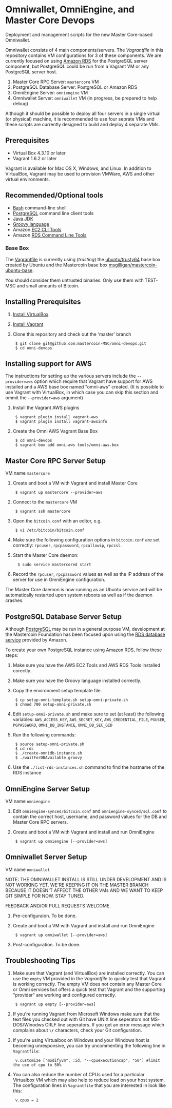 # Omniwallet, OmniEngine, and Master Core Devops
 
Deployment and management scripts for the new Master Core-based Omniwallet.

Omniwallet consists of 4 main components/servers. The *Vagrantfile* in this repository contains VM configurations for 3 of these components. We are currently focused on using [Amazon RDS](http://aws.amazon.com/rds/postgresql/) for the PostgreSQL server component, but PostgreSQL could be run from a Vagrant VM or any PostgreSQL server host.

1. Master Core RPC Server: `mastercore` VM
1. PostgreSQL Database Server: PostgreSQL or Amazon RDS
1. OmniEngine Server: `omniengine` VM
1. Omniwallet Server: `omniwallet` VM (in progress, be prepared to help debug)

Although it should be possible to deploy all four servers in a single virtual (or physical) machine, it is recommended to use four seprate VMs and these scripts are currently designed to build and deploy 4 separate VMs.

## Prerequisites

* Virtual Box 4.3.10 or later
* Vagrant 1.6.2 or later

Vagrant is available for Mac OS X, Windows, and  Linux. In addition to VirtualBox, Vagrant may be used to provision VMWare, AWS and other virtual environments.

## Recommended/Optional tools

* [Bash](http://www.gnu.org/software/bash/) command-line shell
* [PostgreSQL](http://www.postgresql.org/download/) command line client tools
* [Java JDK](http://www.oracle.com/technetwork/java/javase/downloads/index.html)
* [Groovy language](http://beta.groovy-lang.org/download.html)
* Amazon [EC2 CLI Tools](http://docs.aws.amazon.com/AWSEC2/latest/CommandLineReference/ec2-cli-get-set-up.html)
* Amazon [RDS Command Line Tools](http://docs.aws.amazon.com/AmazonRDS/latest/CommandLineReference/StartCLI.html)

### Base Box

The [Vagrantfile](Vagrantfile) is currently using (*trusting*) the [ubuntu/trusty64](https://vagrantcloud.com/ubuntu/trusty64) base box created by Ubuntu and the Mastercoin base box [msgilligan/mastercoin-ubuntu-base](https://vagrantcloud.com/msgilligan/mastercoin-ubuntu-base).

You should consider them untrusted binaries. Only use them with TEST-MSC and small amounts of Bitcoin.

## Installing Prerequisites

1. [Install VirtualBox](https://www.virtualbox.org/manual/ch02.html)
1. [Install Vagrant](http://docs.vagrantup.com/v2/installation/)
1. Clone this repository and check out the 'master' branch

        $ git clone git@github.com:mastercoin-MSC/omni-devops.git
        $ cd omni-devops

## Installing support for AWS

The instructions for setting up the various servers include the `--provider=aws` option which require that Vagrant have support for AWS installed and a AWS base box named "omni-aws" created. (It is possible to use Vagrant with VirtualBox, in which case you can skip this section and ommit the `--provider=aws` argument) 

1. Install the Vagrant AWS plugins

        $ vagrant plugin install vagrant-aws
        $ vagrant plugin install vagrant-awsinfo

1. Create the Omni AWS Vagrant Base Box

        $ cd omni-devops
        $ vagrant box add omni-aws tools/omni-aws.box

## Master Core RPC Server Setup

VM name `mastercore`

1. Create and boot a VM with Vagrant and install Master Core

        $ vagrant up mastercore --provider=aws

1. Connect to the `mastercore` VM

        $ vagrant ssh mastercore

1. Open the `bitcoin.conf` with an editor, e.g.

        $ vi /etc/bitcoin/bitcoin.conf

1. Make sure the following configuration options in `bitcoin.conf` are set correctly: `rpcuser`, `rpcpassword`, `rpcallowip`, `rpcssl`.

1. Start the Master Core daemon:

         $ sudo service mastercored start

1. Record the `rpcuser`, `rpcpassword` values as well as the IP address of the server for use in OmniEngine configuration.

The Master Core daemon is now running as an Ubuntu service and will be automatically restarted upon system reboots as well as if the daemon crashes.

## PostgreSQL Database Server Setup

Although [PostgreSQL](http://www.postgresql.org) may be run in a general purpose VM, development at the Mastercoin Foundation has been focused upon using the [RDS database service](http://aws.amazon.com/rds/postgresql/) provided by Amazon.

To create your own PostgreSQL instance using Amazon RDS, follow these steps:

1. Make sure you have the AWS EC2 Tools and AWS RDS Tools installed corectly.

1. Make sure you have the Groovy language installed correctly.

1. Copy the environment setup template file.

        $ cp setup-omni-template.sh setup-omni-private.sh
        $ chmod 700 setup-omni-private.sh

1. Edit `setup-omni-private.sh` and make sure to set (at least) the following variables: `AWS_ACCESS_KEY`, `AWS_SECRET_KEY`, `AWS_CREDENTIAL_FILE`, `PGUSER`, `PGPASSWORD`, `OMNI_DB_INSTANCE`, `OMNI_DB_SEC_GID`

1. Run the following commands:

        $ source setup-omni-private.sh
        $ cd rds
        $ ./create-omnidb-instance.sh
        $ ./waitForDBAvailable.groovy

1. Use the `./list-rds-instances.sh` command to find the hostname of the RDS instance

## OmniEngine Server Setup

VM name `omniengine`

1. Edit `omniengine-synced/bitcoin.conf` and `omniengine-synced/sql.conf` to contain the correct host, username, and password values for the DB and Master Core RPC servers.

1. Create and boot a VM with Vagrant and install and run OmniEngine

        $ vagrant up omniengine [--provider=aws]

## Omniwallet Server Setup

VM name `omniwallet`

NOTE: THE OMNIWALLET INSTALL IS STILL UNDER DEVELOPMENT AND IS NOT WORKING YET. WE'RE KEEPING IT ON THE MASTER BRANCH BECAUSE IT DOESN'T AFFECT THE OTHER VMs AND WE WANT TO KEEP GIT SIMPLE FOR NOW. STAY TUNED.

FEEDBACK AND/OR PULL REQUESTS WELCOME.

1. Pre-configuraion. To be done.

1. Create and boot a VM with Vagrant and install and run OmniEngine

        $ vagrant up omniwallet [--provider=aws]

1. Post-configuration. To be done.


## Troubleshooting Tips

1. Make sure that Vagrant (and VirtualBox) are installed correctly. You can use the `empty` VM provided in the *Vagrantfile* to quickly test that Vagrant is working correctly. The empty VM does not contain any Master Core or Omni services but offers a quick test that Vagrant and the supporting "provider" are working and configured correctly.

        $ vagrant up empty [--provider=aws]

1. If you're running Vagrant from Microsoft Windows make sure that the text files you checked out with Git have UNIX line seperators not MS-DOS/Winodws CRLF line seperators. If you get an error message which complains about `\r` characters, check your Git configuration.

1. If you're using Virtualbox on Windows and your Windows host is becoming unresponsive, you can try uncommenting the following line in `Vagrantfile`:

        v.customize ["modifyvm", :id, "--cpuexecutioncap", "50"] #limit the use of cpu to 50%

1. You can also reduce the number of CPUs used for a particular Virtualbox VM which may also help to reduce load on your host system. The configuration lines in `Vagrantfile` that you are interested in look like this:

        v.cpus = 2
        


